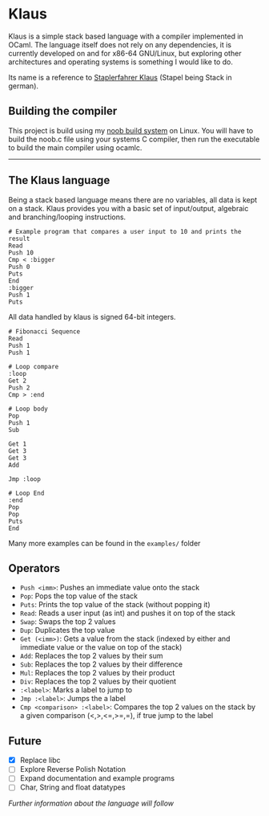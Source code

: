 # Klaus

Klaus is a simple stack based language with a compiler implemented in OCaml. 
The language itself does not rely on any dependencies, it is currently developed on and for x86-64 GNU/Linux, 
but exploring other architectures and operating systems is something I would like to do.

Its name is a reference to [Staplerfahrer Klaus](https://www.youtube.com/watch?v=dJdCJMyBi5I) (Stapel being Stack in german).

## Building the compiler

This project is build using my [noob build system](https://github.com/nailuj05/noob) on Linux. 
You will have to build the noob.c file using your systems C compiler, then run the executable to build the main compiler using ocamlc.

---

## The Klaus language

Being a stack based language means there are no variables, all data is kept on a stack.
Klaus provides you with a basic set of input/output, algebraic and branching/looping instructions.

```klaus
# Example program that compares a user input to 10 and prints the result
Read
Push 10
Cmp < :bigger
Push 0
Puts
End
:bigger
Push 1
Puts
```

All data handled by klaus is signed 64-bit integers.

```klaus
# Fibonacci Sequence
Read
Push 1
Push 1

# Loop compare
:loop
Get 2
Push 2
Cmp > :end

# Loop body
Pop
Push 1
Sub

Get 1
Get 3
Get 3
Add

Jmp :loop

# Loop End
:end
Pop
Pop
Puts
End
```

Many more examples can be found in the `examples/` folder

## Operators

- `Push <imm>`: Pushes an immediate value onto the stack
- `Pop`: Pops the top value of the stack
- `Puts`: Prints the top value of the stack (without popping it)
- `Read`: Reads a user input (as int) and pushes it on top of the stack
- `Swap`: Swaps the top 2 values
- `Dup`: Duplicates the top value
- `Get (<imm>)`: Gets a value from the stack (indexed by either and immediate value or the value on top of the stack)
- `Add`: Replaces the top 2 values by their sum
- `Sub`: Replaces the top 2 values by their difference
- `Mul`: Replaces the top 2 values by their product
- `Div`: Replaces the top 2 values by their quotient
- `:<label>`: Marks a label to jump to
- `Jmp :<label>`: Jumps the a label
- `Cmp <comparison> :<label>`: Compares the top 2 values on the stack by a given comparison (<,>,<=,>=,=), if true jump to the label

## Future
- [x] Replace libc
- [ ] Explore Reverse Polish Notation
- [ ] Expand documentation and example programs
- [ ] Char, String and float datatypes

*Further information about the language will follow*

